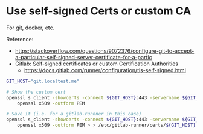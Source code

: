 # Use self-signed Certs or custom CA

For git, docker, etc.

Reference:

- <https://stackoverflow.com/questions/9072376/configure-git-to-accept-a-particular-self-signed-server-certificate-for-a-partic>
- Gitlab: Self-signed certificates or custom Certification Authorities
  - <https://docs.gitlab.com/runner/configuration/tls-self-signed.html>

```sh
GIT_HOST="git.localtest.me"

# Show the custom cert
openssl s_client -showcerts -connect ${GIT_HOST}:443 -servername ${GIT_HOST} < /dev/null 2>/dev/null | \
    openssl x509 -outform PEM

# Save it (i.e. for a gitlab-runnner in this case)
openssl s_client -showcerts -connect ${GIT_HOST}:443 -servername ${GIT_HOST} < /dev/null 2>/dev/null | \
    openssl x509 -outform PEM > > /etc/gitlab-runner/certs/${GIT_HOST}.crt

```
